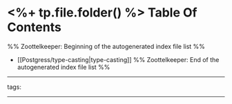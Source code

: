 # <%+ tp.file.folder() %> Table Of Contents



%% Zoottelkeeper: Beginning of the autogenerated index file list  %%
-  [[Postgress/type-casting|type-casting]]
%% Zoottelkeeper: End of the autogenerated index file list  %%



---

tags: 

---